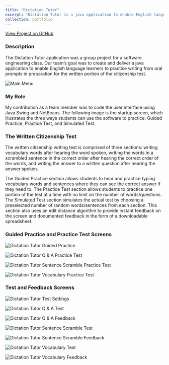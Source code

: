 ```yaml
---
title: "Dictation Tutor"
excerpt: "Dictation Tutor is a java application to enable English language learners to practice writing from oral prompts in preparation for the written portion of the citizenship test.<br/><img src='/images/MainMenu.png'>"
collection: portfolio
---
```


<a href="https://github.com/lisaover/DictationTutor">View Project on GitHub</a>

### Description

The Dictation Tutor application was a group project for a software engineering class. Our team’s goal was to create and deliver a java application to enable English language learners to practice writing from oral prompts in preparation for the written portion of the citizenship test.

![Main Menu](images/MainMenu.png)

### My Role

My contribution as a team member was to code the user interface using Java Swing and NetBeans. The following image is the startup screen, which illustrates the three ways students can use the software to practice: Guided Practice, Practice Test, and Simulated Test.

### The Written Citizenship Test

The written citizenship writing test is comprised of three sections: writing vocabulary words after hearing the word spoken, writing the words in a scrambled sentence in the correct order after hearing the correct order of the words, and writing the answer to a written question after hearing the answer spoken.

The Guided Practice section allows students to hear and practice typing vocabulary words and sentences where they can see the correct answer if they need to. The Practice Test section allows students to practice one portion of the test at a time with no limit on the number of words/questions. The Simulated Test section simulates the actual test by choosing a preselected number of random words/sentences from each section. This section also uses an edit distance algorithm to provide instant feedback on the screen and documented feedback in the form of a downloadable spreadsheet.

### Guided Practice and Practice Test Screens
![Dictation Tutor Guided Practice](images/Guided-Practice.png)

![Dictation Tutor Q & A Practice Test](images/Q-n-A-Practice.png)

![Dictation Tutor Sentence Scramble Practice Test](images/Sentence-Scramble-Practice.png)

![Dictation Tutor Vocabulary Practice Test](images/Vocabulary-Practice.png)
            
### Test and Feedback Screens
![Dictation Tutor Test Settings](images/Settings.png)

![Dictation Tutor Q & A Test](images/Q-n-A-Test.png)

![Dictation Tutor Q & A Feedback](images/Q-n-A-Feedback.png)

![Dictation Tutor Sentence Scramble Test](images/Sentence-Scramble-Test.png)

![Dictation Tutor Sentence Scramble Feedback](images/Sentence-Scramble-Feedback.png)

![Dictation Tutor Vocabulary Test](images/Vocabulary-Test.png)

![Dictation Tutor Vocabulary Feedback](images/Vocabulary-Feedback.png)
